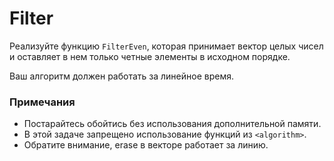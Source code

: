# Filter

Реализуйте функцию `FilterEven`, которая принимает вектор целых чисел и оставляет в нем только четные элементы в исходном порядке.

Ваш алгоритм должен работать за линейное время.

### Примечания

* Постарайтесь обойтись без использования дополнительной памяти.
* В этой задаче запрещено использование функций из `<algorithm>`.
* Обратите внимание, erase в векторе работает за линию.